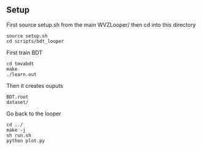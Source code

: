 
## Setup

First source setup.sh from the main WVZLooper/ then cd into this directory

    source setup.sh
    cd scripts/bdt_looper

First train BDT

    cd tmvabdt
    make
    ./learn.out

Then it creates ouputs

    BDT.root
    dataset/

Go back to the looper

    cd ../
    make -j
    sh run.sh
    python plot.py

